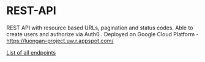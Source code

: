 # REST-API
REST API with resource based URLs, pagination and status codes.  Able to create users and authorize via Auth0 . Deployed on Google Cloud Platform - https://luongan-project.uw.r.appspot.com/

[List of all endpoints](https://github.com/luonga/REST-API/files/11649543/luongan_project.pdf)

